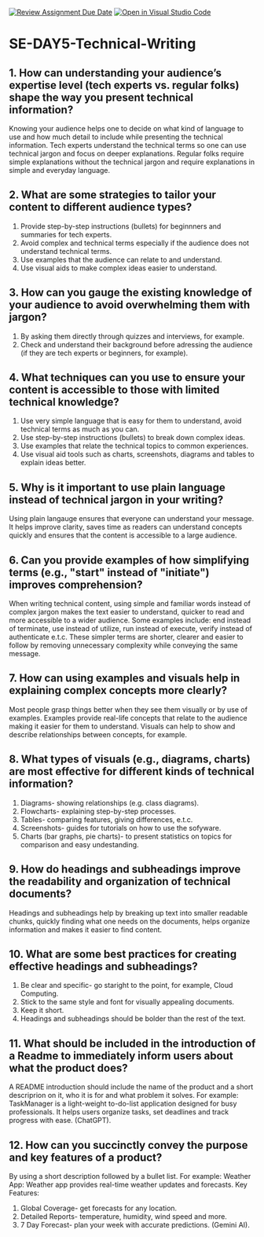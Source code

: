 [![Review Assignment Due Date](https://classroom.github.com/assets/deadline-readme-button-22041afd0340ce965d47ae6ef1cefeee28c7c493a6346c4f15d667ab976d596c.svg)](https://classroom.github.com/a/zsAR-pyY)
[![Open in Visual Studio Code](https://classroom.github.com/assets/open-in-vscode-2e0aaae1b6195c2367325f4f02e2d04e9abb55f0b24a779b69b11b9e10269abc.svg)](https://classroom.github.com/online_ide?assignment_repo_id=18627974&assignment_repo_type=AssignmentRepo)
# SE-DAY5-Technical-Writing
## 1. How can understanding your audience’s expertise level (tech experts vs. regular folks) shape the way you present technical information?
Knowing your audience helps one to decide on what kind of language to use and how much detail to include while presenting the technical information. Tech experts understand the technical terms so one can use technical jargon and focus on deeper explanations. Regular folks require simple explanations without the technical jargon and require explanations in simple and everyday language.


## 2. What are some strategies to tailor your content to different audience types?
1. Provide step-by-step instructions (bullets) for beginnners and summaries for tech experts.
2. Avoid complex and technical terms especially if the audience does not understand technical terms.
3. Use examples that the audience can relate to and understand.
4. Use visual aids to make complex ideas easier to understand.


## 3. How can you gauge the existing knowledge of your audience to avoid overwhelming them with jargon?
1. By asking them directly through quizzes and interviews, for example.
2. Check and understand their background before adressing the audience (if they are tech experts or beginners, for example).


## 4. What techniques can you use to ensure your content is accessible to those with limited technical knowledge?
1. Use very simple language that is easy for them to understand, avoid technical terms as much as you can.
2. Use step-by-step instructions (bullets) to break down complex ideas.
3. Use examples that relate the technical topics to common experiences.
4. Use visual aid tools such as charts, screenshots, diagrams and tables to explain ideas better.


## 5. Why is it important to use plain language instead of technical jargon in your writing?
Using plain langauge ensures that everyone can understand your message. It helps improve clarity, saves time as readers can understand concepts quickly and ensures that the content is accessible to a large audience.


## 6. Can you provide examples of how simplifying terms (e.g., "start" instead of "initiate") improves comprehension?
When writing technical content, using simple and familiar words instead of complex jargon makes the text easier to understand, quicker to read and more accessible to a wider audience. Some examples include: end instead of terminate, use instead of utilize, run instead of execute, verify instead of authenticate e.t.c. These simpler terms are shorter, clearer and easier to follow by removing unnecessary complexity while conveying the same message.



## 7. How can using examples and visuals help in explaining complex concepts more clearly?
Most people grasp things better when they see them visually or by use of examples. Examples provide real-life concepts that relate to the audience making it easier for them to understand. Visuals can help to show and describe relationships between concepts, for example.


## 8. What types of visuals (e.g., diagrams, charts) are most effective for different kinds of technical information?
1. Diagrams- showing relationships (e.g. class diagrams).
2. Flowcharts- explaining step-by-step processes.
3. Tables- comparing features, giving differences, e.t.c.
4. Screenshots- guides for tutorials on how to use the sofyware.
5. Charts (bar graphs, pie charts)- to present statistics on topics for comparison and easy undestanding.


## 9. How do headings and subheadings improve the readability and organization of technical documents?
Headings and subheadings help by breaking up text into smaller readable chunks, quickly finding what one needs on the documents, helps organize information and makes it easier to find content.


## 10. What are some best practices for creating effective headings and subheadings?
1. Be clear and specific- go staright to the point, for example, Cloud Computing.
2. Stick to the same style and font for visually appealing documents.
3. Keep it short.
4. Headings and subheadings should be bolder than the rest of the text.


## 11. What should be included in the introduction of a Readme to immediately inform users about what the product does?
A README introduction should include the name of the product and a short descriprion on it, who it is for and what problem it solves. For example: TaskManager is a light-weight to-do-list application designed for busy professionals. It helps users organize tasks, set deadlines and track progress with ease. (ChatGPT).


## 12. How can you succinctly convey the purpose and key features of a product?
By using a short description followed by a bullet list.
For example:
Weather App:
Weather app provides real-time weather updates and forecasts.
Key Features:
1. Global Coverage- get forecasts for any location.
2. Detailed Reports- temperature, humidity, wind speed and more.
3. 7 Day Forecast- plan your week with accurate predictions.
(Gemini AI).

